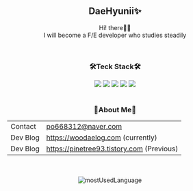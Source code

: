 <div align="center">
  <h2>DaeHyunii✨</h2>
  <p>Hi! there👋🏼<br/>I will become a F/E developer who studies steadily</p>
  <br/>
  <h3>🛠Teck Stack🛠</h3>
  <div>
    <img src="https://img.shields.io/badge/JavaScript-F7DF1E?style=for-the-badge&logo=JavaScript&logoColor=white">
    <img src="https://img.shields.io/badge/HTML5-E34F26?style=for-the-badge&logo=HTML5&logoColor=white">
    <img src="https://img.shields.io/badge/CSS3-1572B6?style=for-the-badge&logo=CSS3&logoColor=white">
    <img src="https://img.shields.io/badge/TypeScript-3178C6?style=for-the-badge&logo=TypeScript&logoColor=white">
    <img src="https://img.shields.io/badge/React-61DAFB?style=for-the-badge&logo=React&logoColor=white">
  </div>
  <br/>
  <h3>🍳About Me🍳</h3>
  <table>
    <tr>
      <td> Contact</td>
      <td><a href="po668312@naver.com">po668312@naver.com</a></td>
    </tr>
     <tr>
      <td> Dev Blog</td>
      <td><a href="https://woodaelog.com/">https://woodaelog.com</a> (currently)</td>
    </tr>
     <tr>
      <td> Dev Blog</td>
      <td><a href="https://pinetree93.tistory.com/">https://pinetree93.tistory.com</a> (Previous)</td>
    </tr>
  </table>
</div>

<br/>
<br/>

<div align="center">
  <img src="https://github-readme-stats.vercel.app/api/top-langs/?username=WooDaeHyun&layout=compact&theme=tokyonight" alt="mostUsedLanguage" />&nbsp;&nbsp;&nbsp;&nbsp;&nbsp;&nbsp;
<!--   <img src="https://github-readme-stats.vercel.app/api?username=WooDaeHyun&show_icons=true&theme=tokyonight" alt="WooDaeHyun's GitHub stats" /> -->
</div>

